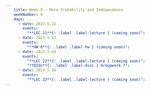 ```yaml
---
    title: Week 8 – More Probability and Independence
    weekNumber: 8
    days:
      - date: 2023-5-22
        events:
          "**LEC 21**{: .label .label-lecture } (coming soon)":
      - date: 2023-5-23
        events:
          "**HW 6**{: .label .label-hw } (coming soon)":
      - date: 2023-5-24
        events:
          "**LEC 22**{: .label .label-lecture } (coming soon)":
          "**DISC**{: .label .label-disc } Groupwork 7":
      - date: 2023-5-26
        events:
          "**LEC 23**{: .label .label-lecture } (coming soon)":
---
```

